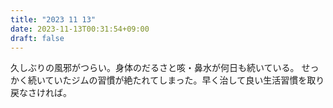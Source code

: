 ```yaml
---
title: "2023 11 13"
date: 2023-11-13T00:31:54+09:00
draft: false
---
```


久しぶりの風邪がつらい。身体のだるさと咳・鼻水が何日も続いている。
せっかく続いていたジムの習慣が絶たれてしまった。早く治して良い生活習慣を取り戻なさければ。